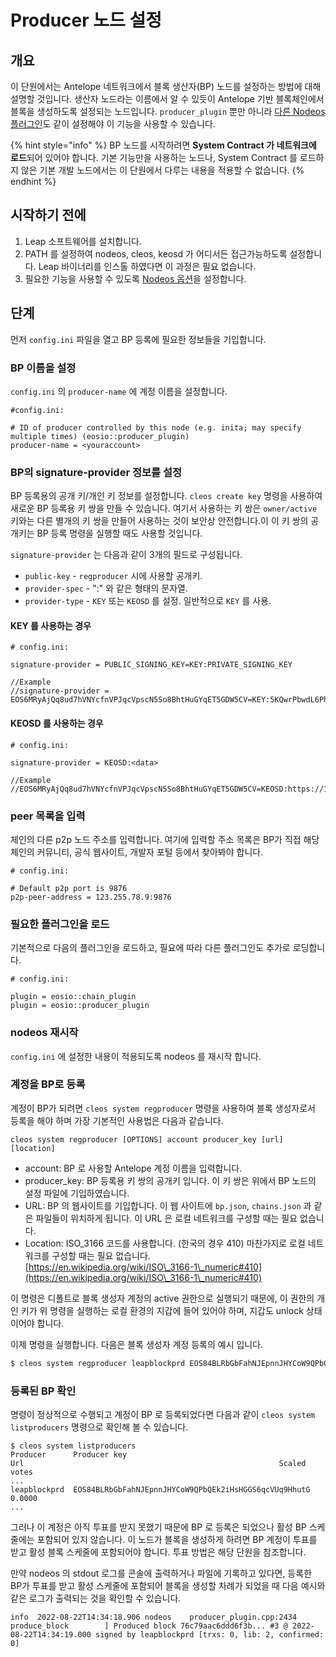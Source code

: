 # Producer 노드 설정

## 개요

이 단원에서는 Antelope 네트워크에서 블록 생산자(BP) 노드를 설정하는 방법에 대해 설명할 것입니다. 생산자 노드라는 이름에서 알 수 있듯이 Antelope 기반 블록체인에서 블록을 생성하도록 설정되는 노드입니다. `producer_plugin` 뿐만 아니라 [다른 Nodeos 플러그인](nodeos-plugin-details/)도 같이 설정해야 이 기능을 사용할 수 있습니다.

{% hint style="info" %}
BP 노드를 시작하려면 **System Contract 가 네트워크에 로드**되어 있어야 합니다. 기본 기능만을 사용하는 노드나, System Contract 를 로드하지 않은 기본 개발 노드에서는 이 단원에서 다루는 내용을 적용할 수 없습니다.
{% endhint %}

## 시작하기 전에

1. Leap 소프트웨어를 설치합니다.
2. PATH 를 설정하여 nodeos, cleos, keosd 가 어디서든 접근가능하도록 설정합니다. Leap 바이너리를 인스톨 하였다면 이 과정은 필요 없습니다.
3. 필요한 기능을 사용할 수 있도록 [Nodeos 옵션](https://developers.eos.io/manuals/eos/latest/nodeos/usage/nodeos-options)을 설정합니다.

## 단계

먼저 `config.ini` 파일을 열고 BP 등록에 필요한 정보들을 기입합니다.&#x20;

### BP 이름을 설정

`config.ini` 의 `producer-name` 에 계정 이름을 설정합니다.

```
#config.ini:

# ID of producer controlled by this node (e.g. inita; may specify multiple times) (eosio::producer_plugin)
producer-name = <youraccount>
```

### BP의 signature-provider 정보를 설정

BP 등록용의 공개 키/개인 키 정보를 설정합니다. `cleos create key` 명령을 사용하여 새로운 BP 등록용 키 쌍을 만들 수 있습니다.  여기서 사용하는 키 쌍은 `owner/active` 키와는 다른 별개의 키 쌍을 만들어 사용하는 것이 보안상 안전합니다.이  이 키 쌍의 공개키는 BP 등록 명령을 실행할 때도 사용할 것입니다.

`signature-provider` 는 다음과 같이 3개의 필드로 구성됩니다.

* `public-key` - `regproducer` 시에 사용할 공개키.
* `provider-spec` - ":" 와 같은 형태의 문자열.
* `provider-type` - `KEY` 또는 `KEOSD` 를 설정. 일반적으로 `KEY` 를 사용.

#### **KEY 를 사용하는 경우**

```
# config.ini:

signature-provider = PUBLIC_SIGNING_KEY=KEY:PRIVATE_SIGNING_KEY

//Example
//signature-provider = EOS6MRyAjQq8ud7hVNYcfnVPJqcVpscN5So8BhtHuGYqET5GDW5CV=KEY:5KQwrPbwdL6PhXujxW37FSSQZ1JiwsST4cqQzDeyXtP79zkvFD3
```

#### **KEOSD 를 사용하는 경우**

```
# config.ini:

signature-provider = KEOSD:<data>   

//Example
//EOS6MRyAjQq8ud7hVNYcfnVPJqcVpscN5So8BhtHuGYqET5GDW5CV=KEOSD:https://127.0.0.1:88888
```

### peer 목록을 입력

체인의 다른 p2p 노드 주소를 입력합니다. 여기에 입력할 주소 목록은 BP가 직접 해당 체인의 커뮤니티, 공식 웹사이트, 개발자 포털 등에서 찾아봐야 합니다.

```
# config.ini:

# Default p2p port is 9876
p2p-peer-address = 123.255.78.9:9876
```

### 필요한 플러그인을 로드

기본적으로 다음의 플러그인을 로드하고, 필요에 따라 다른 플러그인도 추가로 로딩합니다.

```
# config.ini:

plugin = eosio::chain_plugin
plugin = eosio::producer_plugin
```

### nodeos 재시작

`config.ini` 에 설정한 내용이 적용되도록 nodeos 를 재시작 합니다.

### 계정을 BP로 등록

계정이 BP가 되려면 `cleos system regproducer` 명령을 사용하여 블록 생성자로서 등록을 해야 하며 가장 기본적인 사용법은 다음과 같습니다.

```
cleos system regproducer [OPTIONS] account producer_key [url] [location]
```

* account: BP 로 사용할 Antelope 계정 이름을 입력합니다.
* producer\_key: BP 등록용 키 쌍의 공개키 입니다. 이 키 쌍은 위에서 BP 노드의 설정 파일에 기입하였습니다.&#x20;
* URL:  BP 의 웹사이트를 기입합니다. 이 웹 사이트에 `bp.json`, `chains.json` 과 같은 파일들이 위치하게 됩니다. 이 URL 은 로컬 네트워크를 구성할 때는 필요 없습니다.
* Location: ISO\_3166 코드를 사용합니다. (한국의 경우 410) 마찬가지로 로컬 네트워크를 구성할 때는 필요 없습니다.\
  [https://en.wikipedia.org/wiki/ISO\_3166-1\_numeric#410](https://en.wikipedia.org/wiki/ISO\_3166-1\_numeric#410)

이 명령은 디폴트로 블록 생성자 계정의 active 권한으로 실행되기 때문에, 이 권한의 개인 키가 위 명령을 실행하는 로컬 환경의 지갑에 들어 있어야 하며, 지갑도 unlock 상태이어야 합니다.

이제 명령을 실행합니다. 다음은 블록 생성자 계정 등록의 예시 입니다.

```bash
$ cleos system regproducer leapblockprd EOS84BLRbGbFahNJEpnnJHYCoW9QPbQEk2iHsHGGS6qcVUq9HhutG https://www.mywebsite.io 410
```

### 등록된 BP 확인

명령이 정상적으로 수행되고 계정이 BP 로 등록되었다면 다음과 같이 `cleos system listproducers` 명령으로 확인해 볼 수 있습니다.&#x20;

```
$ cleos system listproducers
Producer      Producer key                                              Url                                                         Scaled votes
...
leapblockprd  EOS84BLRbGbFahNJEpnnJHYCoW9QPbQEk2iHsHGGS6qcVUq9HhutG                                                                 0.0000
...
```

그러나 이 계정은 아직 투표를 받지 못했기 때문에 BP 로 등록은 되었으나 활성 BP 스케줄에는 포함되어 있지 않습니다. 이 노드가 블록을 생성하게 하려면 BP 계정이 투표를 받고 활성 블록 스케줄에 포함되어야 합니다. 투표 방법은 해당 단원을 참조합니다.

만약 nodeos 의 stdout 로그를 콘솔에 출력하거나 파일에 기록하고 있다면, 등록한 BP가 투표를 받고 활성 스케줄에 포함되어 블록을 생성할 차례가 되었을 때 다음 예시와 같은 로그가 출력되는 것을 확인할 수 있습니다.

```
info  2022-08-22T14:34:18.906 nodeos    producer_plugin.cpp:2434      produce_block        ] Produced block 76c79aac6ddd6f3b... #3 @ 2022-08-22T14:34:19.000 signed by leapblockprd [trxs: 0, lib: 2, confirmed: 0]
```
